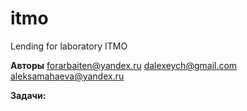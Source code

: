 # itmo
Lending for laboratory ITMO


**Авторы**
forarbaiten@yandex.ru
dalexeych@gmail.com
aleksamahaeva@yandex.ru


**Задачи:**